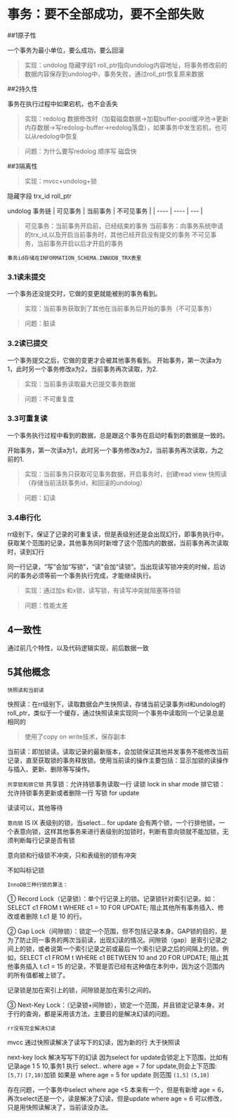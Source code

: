 # 事务：要不全部成功，要不全部失败

##1原子性

一个事务为最小单位，要么成功，要么回滚 

>实现：undolog
隐藏字段1 roll_ptr指向undolog内容地址，将事务修改前的数据内容保存到undolog中，事务失败，通过roll_ptr恢复原来数据

##2持久性

事务在执行过程中如果宕机，也不会丢失
>实现：redolog
数据修改时（加载磁盘数据->加载buffer-pool缓冲池->更新内存数据->写redolog-buffer->redolog落盘），如果事务中发生宕机，也可以从redolog中恢复

>问题：为什么要写redolog
顺序写 磁盘快

##3隔离性

>实现：mvcc+undolog+锁

隐藏字段 trx_id roll_ptr

undolog 事务链
|  可见事务   | 当前事务 | 不可见事务 |
|  ----  | ----  | --- |

>可见事务：当前事务开启前，已经结束的事务
当前事务：向事务系统申请的trx_id,以及开启当前事务时，其他已经开启没有提交的事务
不可见事务，当前事务开启以后才开启的事务

```事务id存储在INFORMATION_SCHEMA.INNODB_TRX表里```

### 3.1读未提交

一个事务还没提交时，它做的变更就能被别的事务看到。

>实现：当前事务获取到了其他在当前事务后开始的事务（不可见事务）

>问题：脏读

### 3.2读已提交

一个事务提交之后，它做的变更才会被其他事务看到。
开始事务，第一次读a为1，此时另一个事务修改a为2，当前事务再次读取，为2.

>实现：当前事务读取最大已提交事务数据

>问题：不可重复度

### 3.3可重复读

一个事务执行过程中看到的数据，总是跟这个事务在启动时看到的数据是一致的。

开始事务，第一次读a为1，此时另一个事务修改a为2，当前事务再次读取，为之前的1.

>实现：当前事务只获取可见事务数据，开启事务时，创建read view 快照读（存储当前活跃事务id，和回滚的undolog）

>问题：幻读

### 3.4串行化

rr级别下，保证了记录的可重复读，但是表级别还是会出现幻行，即事务执行中，获取某个范围的记录，其他事务同时新增了这个范围内的数据，当前事务再次读取时，读到幻行

同一行记录，“写”会加“写锁”，“读”会加“读锁”。当出现读写锁冲突的时候，后访问的事务必须等前一个事务执行完成，才能继续执行。

>实现：通过加s 和x锁，读写锁，有读写冲突就阻塞等待锁

>问题：性能太差

## 4一致性

通过前几个特性，以及代码逻辑实现，前后数据一致


## 5其他概念

```快照读和当前读```

快照读：在rr级别下，读取数据会产生快照读，存储当前记录事务id和undolog的roll_ptr，类似于一个缓存，通过快照读来实现同一个事务中读取同一个记录总是相同的
>使用了copy on write技术，保存副本

当前读：即加锁读。读取记录的最新版本，会加锁保证其他并发事务不能修改当前记录，直至获取锁的事务释放锁。使用当前读的操作主要包括：显示加锁的读操作与插入、更新、删除等写操作。

```共享锁和排它锁```
共享锁：允许持锁事务读取一行 读锁   lock in shar mode
排它锁：允许持锁事务更新或者删除一行 写锁 for update

读读可以，其他等待

```意向锁```
IS IX
表级别的锁，当select... for update 会有两个锁，一个行排他锁，一个表意向锁，这样其他事务来进行表级别的加锁时，判断有意向锁就不能加锁，无须判断每行记录是否有锁

意向锁和行级锁不冲突，只和表级别的锁有冲突

不如叫标记锁

```InnoDB三种行锁的算法：```

① Record Lock（记录锁）：单个行记录上的锁。记录锁针对索引记录。如：SELECT c1 FROM t WHERE c1 = 10 FOR UPDATE; 阻止其他所有事务插入、修改或者删除 t.c1 是 10 的行。


② Gap Lock（间隙锁）：锁定一个范围，但不包括记录本身。GAP锁的目的，是为了防止同一事务的两次当前读，出现幻读的情况。间隙锁（gap）是索引记录之间上的锁，或者说第一个索引记录之前或最后一个索引记录之后的间隔上的锁。例如，SELECT c1 FROM t WHERE c1 BETWEEN 10 and 20 FOR UPDATE; 阻止其他事务插入 t.c1 = 15 的记录，不管是否已经有这种值在本列中，因为这个范围内的所有值都被上锁了。

记录锁是加在索引上的锁，间隙锁是加在索引之间的。

③ Next-Key Lock：（记录锁+间隙锁），锁定一个范围，并且锁定记录本身。对于行的查询，都是采用该方法，主要目的是解决幻读的问题。

```rr没有完全解决幻读```

mvcc 通过快照读解决了读写下的幻读，因为新的行 大于快照读

next-key lock 解决写写下的幻读 因为select for update会锁定上下范围，比如有记录age 1 5 10,事务1 执行 select.. where age = 7 for update,则会上下范围:`[5,7)` `[7,10)`加锁
如果是 where age = 5 for update 则范围 `(1,5]` `(5,10]`

存在问题，一个事务中select where age <5 本来有一个，但是有新增 age = 6，再次select还是一个，读是解决了幻读，但是update where age = 6 可以修改，只是用快照读解决了，当前读没办法。